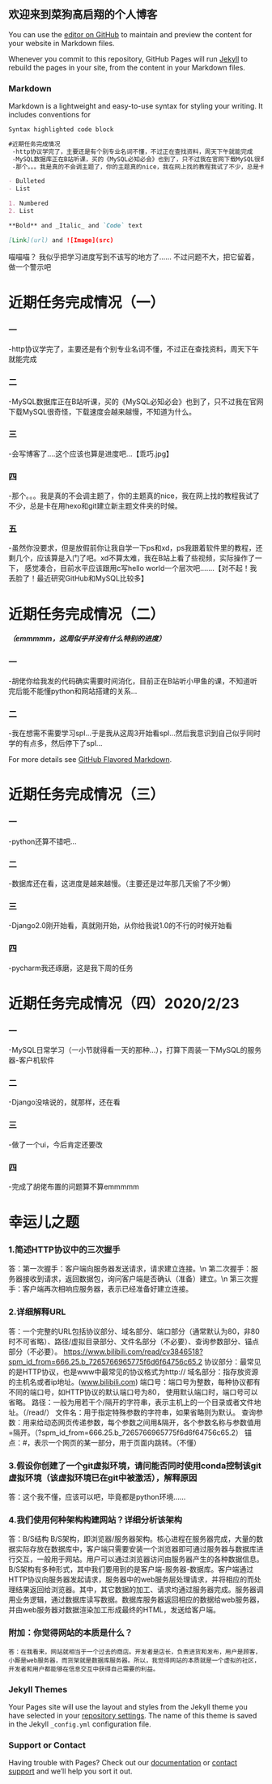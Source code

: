 ## 欢迎来到菜狗高启翔的个人博客

You can use the [editor on GitHub](https://github.com/xiang-axiang/xiang-axiang.github.io/edit/master/index.md) to maintain and preview the content for your website in Markdown files.

Whenever you commit to this repository, GitHub Pages will run [Jekyll](https://jekyllrb.com/) to rebuild the pages in your site, from the content in your Markdown files.

### Markdown

Markdown is a lightweight and easy-to-use syntax for styling your writing. It includes conventions for

```markdown
Syntax highlighted code block

#近期任务完成情况
 -http协议学完了，主要还是有个别专业名词不懂，不过正在查找资料，周天下午就能完成
 -MySQL数据库正在B站听课，买的《MySQL必知必会》也到了，只不过我在官网下载MySQL很奇怪，下载速度会越来越慢，不知道为什么。
 -那个。。。我是真的不会调主题了，你的主题真的nice，我在网上找的教程我试了不少，总是卡在用hexo和git建立新主题文件夹的时候。

- Bulleted
- List

1. Numbered
2. List

**Bold** and _Italic_ and `Code` text

[Link](url) and ![Image](src)
```
喵喵喵？
我似乎把学习进度写到不该写的地方了......
不过问题不大，把它留着，做一个警示吧

# 近期任务完成情况（一）
### 一
 -http协议学完了，主要还是有个别专业名词不懂，不过正在查找资料，周天下午就能完成
### 二
 -MySQL数据库正在B站听课，买的《MySQL必知必会》也到了，只不过我在官网下载MySQL很奇怪，下载速度会越来越慢，不知道为什么。
### 三
 -会写博客了....这个应该也算是进度吧...【乖巧.jpg】
### 四
 -那个。。。我是真的不会调主题了，你的主题真的nice，我在网上找的教程我试了不少，总是卡在用hexo和git建立新主题文件夹的时候。
### 五
 -虽然你没要求，但是放假前你让我自学一下ps和xd，ps我跟着软件里的教程，还剩几个，应该算是入门了吧。xd不算太难，我在B站上看了些视频，实际操作了一下，
感觉凑合，目前水平应该跟用c写hello world一个层次吧.......【对不起！我丢脸了！最近研究GitHub和MySQL比较多】

# 近期任务完成情况（二）
##### （emmmmm，这周似乎并没有什么特别的进度）
### 一
 -胡佬你给我发的代码确实需要时间消化，目前正在B站听小甲鱼的课，不知道听完后能不能懂python和网站搭建的关系...
### 二
 -我在想需不需要学习spl...于是我从这周3开始看spl...然后我意识到自己似乎同时学的有点多，然后停下了spl...

For more details see [GitHub Flavored Markdown](https://guides.github.com/features/mastering-markdown/).

# 近期任务完成情况（三）
### 一
 -python还算不错吧...
### 二
 -数据库还在看，这进度是越来越慢。（主要还是过年那几天偷了不少懒）
### 三
 -Django2.0刚开始看，真就刚开始，从你给我说1.0的不行的时候开始看
### 四
 -pycharm我还琢磨，这是我下周的任务

# 近期任务完成情况（四）2020/2/23
### 一
 -MySQL日常学习（一小节就得看一天的那种...），打算下周装一下MySQL的服务器-客户机软件
### 二
 -Django没啥说的，就那样，还在看
### 三
 -做了一个ui，今后肯定还要改
### 四
 -完成了胡佬布置的问题算不算emmmmm

# 幸运儿之题
### 1.简述HTTP协议中的三次握手
答：第一次握手：客户端向服务器发送请求，请求建立连接。\n
    第二次握手：服务器接收到请求，返回数据包，询问客户端是否确认（准备）建立。\n
    第三次握手：客户端再次相响应服务器，表示已经准备好建立连接。
### 2.详细解释URL
答：一个完整的URL包括协议部分、域名部分、端口部分（通常默认为80，非80时不可省略）、路径/虚拟目录部分、文件名部分（不必要）、查询参数部分、锚点部分（不必要）。
https://www.bilibili.com/read/cv3846518?spm_id_from=666.25.b_7265766965775f6d6f64756c65.2
协议部分：最常见的是HTTP协议，也是www中最常见的协议格式为http://
域名部分：指存放资源的主机名或者ip地址。(www.bilibili.com)
端口号：端口号为整数，每种协议都有不同的端口号，如HTTP协议的默认端口号为80， 使用默认端口时，端口号可以省略。
路径：一般为用若干个/隔开的字符串，表示主机上的一个目录或者文件地址。（/read/）
文件名：用于指定特殊参数的字符串，如果省略则为默认。
查询参数：用来给动态网页传递参数，每个参数之间用&隔开，各个参数名称与参数值用=隔开。（?spm_id_from=666.25.b_7265766965775f6d6f64756c65.2）
锚点：#，表示一个网页的某一部分，用于页面内跳转。（不懂）
### 3.假设你创建了一个git虚拟环境，请问能否同时使用conda控制该git虚拟环境（该虚拟环境已在git中被激活），解释原因
答：这个我不懂，应该可以吧，毕竟都是python环境……
### 4.我们使用何种架构构建网站？详细分析该架构
答：B/S结构
    B/S架构，即浏览器/服务器架构。核心进程在服务器完成，大量的数据实际存放在数据库中，客户端只需要安装一个浏览器即可通过服务器与数据库进行交互，一般用于网站。用户可以通过浏览器访问由服务器产生的各种数据信息。B/S架构有多种形式，其中我们要用到的是客户端-服务器-数据库。客户端通过HTTP协议向服务器发起请求，服务器中的web服务层处理请求，并将相应的而处理结果返回给浏览器。其中，其它数据的加工、请求均通过服务器完成。服务器调用业务逻辑，通过数据库读写数据。数据库服务器返回相应的数据给web服务器，并由web服务器对数据渲染加工形成最终的HTML，发送给客户端。
### 附加：你觉得网站的本质是什么？
    答：在我看来，网站就相当于一个过去的商店。开发者是店长，负责进货和发布，用户是顾客，小厮是web服务器，而货架就是数据库服务器。所以，我觉得网站的本质就是一个虚拟的社区，开发者和用户都能够在信息交互中获得自己需要的利益。


### Jekyll Themes

Your Pages site will use the layout and styles from the Jekyll theme you have selected in your [repository settings](https://github.com/xiang-axiang/xiang-axiang.github.io/settings). The name of this theme is saved in the Jekyll `_config.yml` configuration file.

### Support or Contact

Having trouble with Pages? Check out our [documentation](https://help.github.com/categories/github-pages-basics/) or [contact support](https://github.com/contact) and we’ll help you sort it out.
